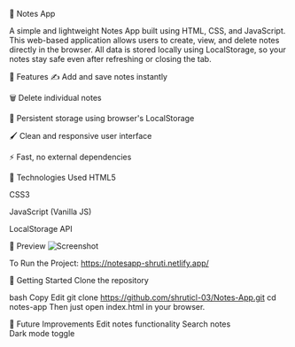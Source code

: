 📝 Notes App


A simple and lightweight Notes App built using HTML, CSS, and JavaScript. This web-based application allows users to create, view, and delete notes directly in the browser. All data is stored locally using LocalStorage, so your notes stay safe even after refreshing or closing the tab.

🔧 Features
✍ Add and save notes instantly

🗑 Delete individual notes

💾 Persistent storage using browser's LocalStorage

🖌 Clean and responsive user interface

⚡ Fast, no external dependencies

🚀 Technologies Used
HTML5

CSS3

JavaScript (Vanilla JS)

LocalStorage API

📸 Preview
![Screenshot](https://github.com/user-attachments/assets/898b4eaf-bc82-46f3-bc8f-1cbc0b600bb3)

To Run the Project: https://notesapp-shruti.netlify.app/

📁 Getting Started
Clone the repository

bash
Copy
Edit
git clone https://github.com/shruticl-03/Notes-App.git
cd notes-app
Then just open index.html in your browser.

📌 Future Improvements
Edit notes functionality
Search notes
Dark mode toggle
